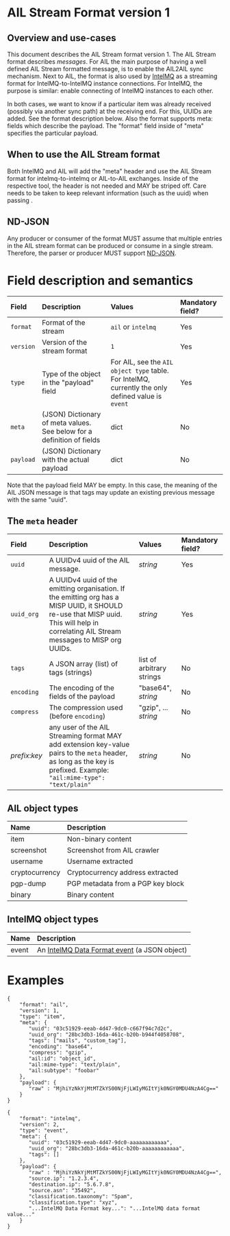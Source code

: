 # AIL Stream Format version 1

## Overview and use-cases
This document describes the AIL Stream format version 1. 
The AIL Stream format describes *messages*. For AIL the main purpose of having a well defined AIL Stream formatted message, is to enable the AIL2AIL sync mechanism. Next to AIL, the format is also used by [IntelMQ](https://intelmq.org) as a streaming format for IntelMQ-to-IntelMQ instance connections. For IntelMQ, the purpose is similar: enable connecting of IntelMQ instances to each other. 

In both cases, we want to know if a particular item was already received (possibly via another sync path) at the receiving end. For this, UUIDs are added. See the format description below.
Also the format supports meta: fields which describe the payload. 
The "format" field inside of "meta" specifies the particular payload. 

## When to use the AIL Stream format

Both IntelMQ and AIL will add the "meta" header and use the AIL Stream format for intelmq-to-intelmq or AIL-to-AIL exchanges. Inside of the respective tool, the header is not needed and MAY be striped off. Care needs to be taken to keep relevant information (such as the uuid) when passing . 

## ND-JSON
Any producer or consumer of the format MUST assume that multiple entries in the AIL stream format can be produced or consume in a single stream. Therefore, the parser or producer MUST support [ND-JSON](http://ndjson.org/).


# Field description and semantics

|Field|Description|Values|Mandatory field?|
|:----|:----------|:-----|:-----|
|`format`|Format of the stream|`ail` or `intelmq`|Yes|
|`version`|Version of the stream format|`1`|Yes|
|`type`|Type of the object in the "payload" field| For AIL, see the `AIL object type` table. For IntelMQ, currently the only defined value is `event`|Yes|
|`meta`|(JSON) Dictionary of meta values. See below for a definition of fields|dict|No|
|`payload`|(JSON) Dictionary with the actual payload|dict|No|

Note that the payload field MAY be empty. In this case, the meaning of the AIL JSON message is that tags may update an existing previous message with the same "uuid".

## The `meta` header
|Field|Description|Values|Mandatory field?|
|:----|:----------|:-----|:-----|
|`uuid`| A UUIDv4 uuid of the AIL message. | _string_ | Yes |
|`uuid_org`| A UUIDv4 uuid of the emitting organisation. If the emitting org has a MISP UUID, it SHOULD re-use that MISP uuid. This will help in correlating AIL Stream messages to MISP org UUIDs.| _string_ | Yes |
|`tags` | A JSON array (list) of tags (strings) | list of arbitrary strings | No | 
|`encoding` | The encoding of the fields of the payload | "base64", _string_ | No |
|`compress` | The compression used (before `encoding`) | "gzip", ... _string_ | No |
|_prefix_:_key_ | any user of the AIL Streaming format MAY add extension key-value pairs to the `meta` header, as long as the key is prefixed. Example: `"ail:mime-type": "text/plain"` | _string_ | No |

    


## AIL object types

|Name|Description|
|:---|:----------|
|item|Non-binary content|
|screenshot|Screenshot from AIL crawler|
|username|Username extracted|
|cryptocurrency|Cryptocurrency address extracted|
|pgp-dump|PGP metadata from a PGP key block|
|binary|Binary content|

## IntelMQ object types
|Name|Description|
|:---|:----------|
|event|An [IntelMQ Data Format event](https://intelmq.readthedocs.io/en/maintenance/dev/data-format.html) (a JSON object)|

# Examples
~~~
{
    "format": "ail",
    "version": 1,
    "type": "item",
    "meta": {
       "uuid": "03c51929-eeab-4d47-9dc0-c667f94c7d2c",
       "uuid_org": "28bc3db3-16da-461c-b20b-b944f4058708",
       "tags": ["mails", "custom_tag"],
       "encoding": "base64",
       "compress": "gzip",
       "ail:id": "object_id",
       "ail:mime-type": "text/plain",
       "ail:subtype": "foobar"
    },
    "payload": {
       "raw" : "MjhiYzNkYjMtMTZkYS00NjFjLWIyMGItYjk0NGY0MDU4NzA4Cg=="
    }
}
~~~

~~~
{
    "format": "intelmq",
    "version": 2,
    "type": "event",
    "meta": {
       "uuid": "03c51929-eeab-4d47-9dc0-aaaaaaaaaaaa",
       "uuid_org": "28bc3db3-16da-461c-b20b-aaaaaaaaaaaa",
       "tags": []
    },
    "payload": {
       "raw" : "MjhiYzNkYjMtMTZkYS00NjFjLWIyMGItYjk0NGY0MDU4NzA4Cg==",
       "source.ip": "1.2.3.4",
       "destination.ip": "5.6.7.8",
       "source.asn": "35492",
       "classification.taxonomy": "Spam",
       "classification.type": "xyz",
       "...IntelMQ Data Format key...": "...IntelMQ data format value..."
    }
}
~~~

